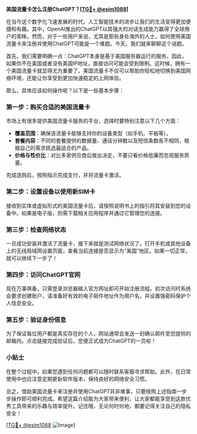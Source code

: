 **美国流量卡怎么注册ChatGPT？[[TG💪+ @esim1088](https://t.me/s/esim1088)]**

在当今这个数字化飞速发展的时代，人工智能技术的进步让我们的生活变得更加便捷和有趣。其中，OpenAI推出的ChatGPT以其强大的对话生成能力赢得了全球用户的青睐。然而，对于一些用户来说，尤其是那些身处海外的人士，如何使用美国流量卡来注册并使用ChatGPT可能是一个难题。今天，我们就来聊聊这个话题。

首先，我们需要明确一点：ChatGPT本身是基于美国服务器运行的服务，因此，如果你不在美国或者没有美国IP地址，直接访问可能会受到限制。这时候，拥有一个美国流量卡就显得尤为重要了。美国流量卡不仅可以帮助你轻松地切换到美国网络环境，还能让你享受到更加快速稳定的上网体验。

那么，具体应该如何操作呢？以下是一些基本步骤：

### 第一步：购买合适的美国流量卡

市场上有很多提供美国流量卡服务的平台，选择时要特别注意以下几个方面：
- **覆盖范围**：确保该流量卡能够支持你的设备类型（如手机、平板等）。
- **套餐内容**：不同的套餐提供的数据量、通话分钟数以及短信条数各不相同，根据自己的需求挑选最适合的产品。
- **价格与性价比**：对比多家供应商后做出决定，不要只看价格低廉而忽视服务质量。

完成选购后，按照指示完成支付，并将流量卡激活。

### 第二步：设置设备以使用新SIM卡

接收到实体或虚拟形式的美国流量卡后，请按照说明书上的指引将其安装到您的设备中。如果是电子版，则需下载相关应用程序并通过它管理您的连接。

### 第三步：检查网络状态

一旦成功安装并激活了流量卡，接下来就是测试网络状况了。打开手机或其他设备上的无线局域网设置页面，查看当前连接是否显示为“美国”地区。如果一切正常，就可以继续下一步了！

### 第四步：访问ChatGPT官网

现在万事俱备，只需登录浏览器输入官方网址即可开始注册流程。初次访问时系统会要求创建账户，请准备好有效的电子邮件地址作为用户名，并设置强密码保护个人信息安全。

### 第五步：验证身份信息

为了保证每位用户都是真实存在的个人，网站通常会发送一封确认邮件至您提供的邮箱内。点击链接完成验证后，您便正式成为ChatGPT的一员啦！

### 小贴士

在整个过程中，如果您遇到任何问题都可以随时联系客服寻求帮助。此外，在日常使用中也应注意定期更新软件版本，保持良好的网络安全习惯。

总之，借助美国流量卡来注册并使用ChatGPT并非难事，只要按照上述指南一步步操作即可顺利完成。希望这篇介绍能为大家带来便利，让大家都能享受到这款优秀工具带来的乐趣与效率提升。记住哦，无论何时何地，都要记得关注自己的隐私安全！

[[TG💪+ @esim1088](https://t.me/s/esim1088) ![Image](https://i.postimg.cc/4NQfJmqS/Snipaste-2025-05-13-00-14-12.png)]